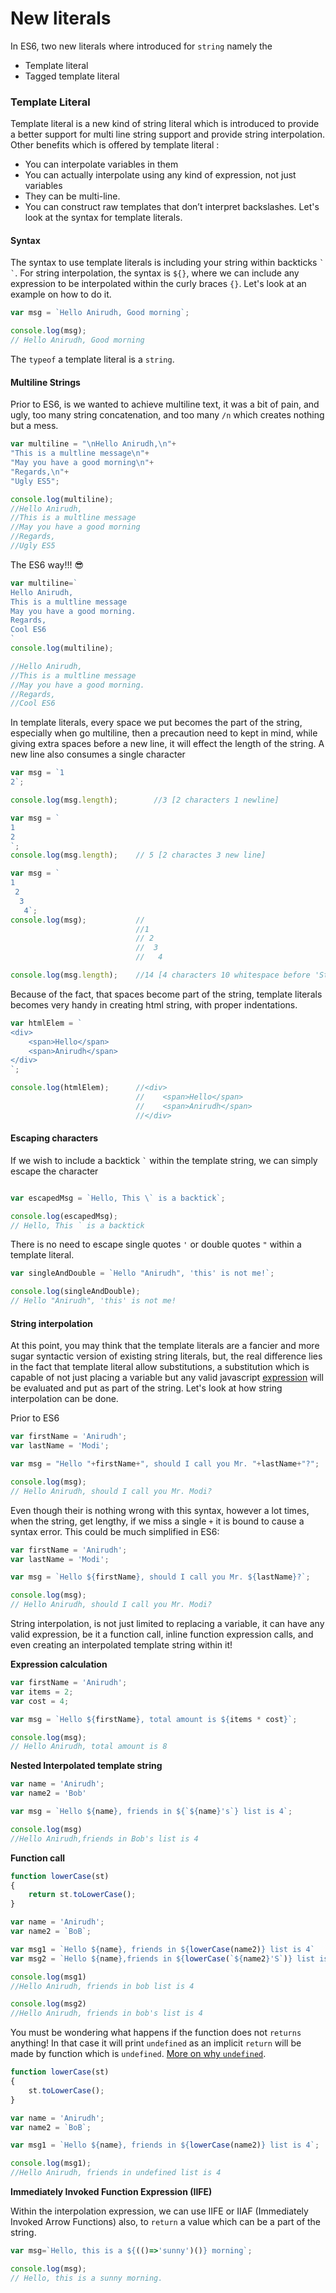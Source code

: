
# New literals

In ES6, two new literals where introduced for `string` namely the 

* Template literal
* Tagged template literal

### Template Literal
Template literal is a new kind of string literal which is introduced to provide a better support for multi line string support and provide string interpolation. Other benefits which is offered by template literal :

* You can interpolate variables in them
* You can actually interpolate using any kind of expression, not just variables
* They can be multi-line.
* You can construct raw templates that don’t interpret backslashes.
Let's look at the syntax for template literals.

#### Syntax
The syntax to use template literals is including your string within backticks `` ` ` ``. For string interpolation, the syntax is `${}`, where we can include any expression to be interpolated within the curly braces `{}`. Let's look at an example on how to do it.

`````javascript
var msg = `Hello Anirudh, Good morning`;

console.log(msg);
// Hello Anirudh, Good morning
`````

The `typeof` a template literal is a `string`.

#### Multiline Strings
Prior to ES6, is we wanted to achieve multiline text, it was a bit of pain, and ugly, too many string concatenation, and too many `/n` which creates nothing but a mess.

````javascript
var multiline = "\nHello Anirudh,\n"+
"This is a multline message\n"+
"May you have a good morning\n"+
"Regards,\n"+
"Ugly ES5";

console.log(multiline);
//Hello Anirudh,
//This is a multline message
//May you have a good morning
//Regards,
//Ugly ES5
````

The ES6 way!!! 😎

````javascript
var multiline=`
Hello Anirudh,
This is a multline message
May you have a good morning.
Regards,
Cool ES6
`
console.log(multiline);

//Hello Anirudh,
//This is a multline message
//May you have a good morning.
//Regards,
//Cool ES6
````

In template literals, every space we put becomes the part of the string, especially when go multiline, then a precaution need to kept in mind, while giving extra spaces before a new line, it will effect the length of the string. A new line also consumes a single character

````javascript
var msg = `1
2`;

console.log(msg.length);        //3 [2 characters 1 newline]

var msg = `
1
2
`;
console.log(msg.length);    // 5 [2 charactes 3 new line]
````

````javascript
var msg = `
1
 2
  3
   4`;
console.log(msg);           //
                            //1
                            // 2 
                            //  3 
                            //   4

console.log(msg.length);    //14 [4 characters 10 whitespace before 'String'
````

Because of the fact, that spaces become part of the string, template literals becomes very handy in creating html string, with proper indentations.

````javascript
var htmlElem = `
<div>
    <span>Hello</span>
    <span>Anirudh</span>
</div>
`;

console.log(htmlElem);      //<div>
                            //    <span>Hello</span>
                            //    <span>Anirudh</span>
                            //</div>
````

#### Escaping characters

If we wish to include a backtick `` ` `` within the template string, we can simply escape the character

````javascript

var escapedMsg = `Hello, This \` is a backtick`;

console.log(escapedMsg);
// Hello, This ` is a backtick
````

There is no need to escape single quotes `'` or double quotes `"` within a template literal.

````javascript
var singleAndDouble = `Hello "Anirudh", 'this' is not me!`;

console.log(singleAndDouble);
// Hello "Anirudh", 'this' is not me!
````

#### String interpolation
At this point, you may think that the template literals are a fancier and more sugar syntactic version of existing string literals, but, the real difference lies in the fact that template literal allow substitutions, a substitution which is capable of not just placing a variable but any valid javascript [expression]() will be evaluated and put as part of the string. Let's look at how string interpolation can be done.

Prior to ES6
````javascript
var firstName = 'Anirudh';
var lastName = 'Modi';

var msg = "Hello "+firstName+", should I call you Mr. "+lastName+"?";   

console.log(msg);
// Hello Anirudh, should I call you Mr. Modi?
````

Even though their is nothing wrong with this syntax, however a lot times, when the string, get lengthy, if we miss a single `+` it is bound to cause a syntax  error. This could be much simplified in ES6:

````javascript
var firstName = 'Anirudh';
var lastName = 'Modi';

var msg = `Hello ${firstName}, should I call you Mr. ${lastName}?`;

console.log(msg);
// Hello Anirudh, should I call you Mr. Modi?
````

String interpolation, is not just limited to replacing a variable, it can have any valid expression, be it a function call, inline function expression calls, and even creating an interpolated template string within it!

**Expression calculation**
````javascript
var firstName = 'Anirudh';
var items = 2;
var cost = 4;

var msg = `Hello ${firstName}, total amount is ${items * cost}`;

console.log(msg);
// Hello Anirudh, total amount is 8
````

**Nested Interpolated template string**
````javascript
var name = 'Anirudh';
var name2 = 'Bob'

var msg = `Hello ${name}, friends in ${`${name}'s`} list is 4`;

console.log(msg)
//Hello Anirudh,friends in Bob's list is 4
````

**Function call**
````javascript
function lowerCase(st)
{
    return st.toLowerCase();
}

var name = 'Anirudh';
var name2 = `BoB`;

var msg1 = `Hello ${name}, friends in ${lowerCase(name2)} list is 4`
var msg2 = `Hello ${name},friends in ${lowerCase(`${name2}'S`)} list is 4`;

console.log(msg1)
//Hello Anirudh, friends in bob list is 4

console.log(msg2)
//Hello Anirudh, friends in bob's list is 4
````

You must be wondering what happens if the function does not `returns` anything! 
In that case it will print `undefined` as an implicit `return` will be made by function which is `undefined`. [More on why `undefined`](https://github.com/anirudh-modi/JS-essentials/blob/master/ES2015/Functions/Arrow%20functions.md#why-undefined).

````javascript
function lowerCase(st)
{
    st.toLowerCase();
}

var name = 'Anirudh';
var name2 = `BoB`;

var msg1 = `Hello ${name}, friends in ${lowerCase(name2)} list is 4`;

console.log(msg1);
//Hello Anirudh, friends in undefined list is 4

````

**Immediately Invoked Function Expression (IIFE)**

Within the interpolation expression, we can use IIFE or IIAF (Immediately Invoked Arrow Functions) also, to `return` a value which can be a part of the string.

````javascript
var msg=`Hello, this is a ${(()=>'sunny')()} morning`;

console.log(msg);
// Hello, this is a sunny morning.
````
